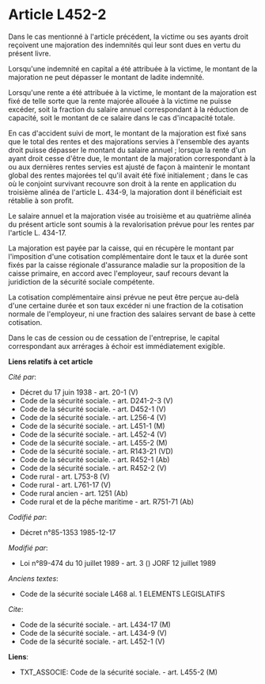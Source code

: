 # Article L452-2

Dans le cas mentionné à l'article précédent, la victime ou ses ayants droit reçoivent une majoration des indemnités qui leur
sont dues en vertu du présent livre. 

Lorsqu'une indemnité en capital a été attribuée à la victime, le montant de la majoration ne peut dépasser le montant de
ladite indemnité.

Lorsqu'une rente a été attribuée à la victime, le montant de la majoration est fixé de telle sorte que la rente majorée
allouée à la victime ne puisse excéder, soit la fraction du salaire annuel correspondant à la réduction de capacité, soit le
montant de ce salaire dans le cas d'incapacité totale. 

En cas d'accident suivi de mort, le montant de la majoration est fixé sans que le total des rentes et des majorations servies
à l'ensemble des ayants droit puisse dépasser le montant du salaire annuel ; lorsque la rente d'un ayant droit cesse d'être
due, le montant de la majoration correspondant à la ou aux dernières rentes servies est ajusté de façon à maintenir le
montant global des rentes majorées tel qu'il avait été fixé initialement ; dans le cas où le conjoint survivant recouvre son
droit à la rente en application du troisième alinéa de l'article L. 434-9, la majoration dont il bénéficiait est rétablie à
son profit. 

Le salaire annuel et la majoration visée au troisième et au quatrième alinéa du présent article sont soumis à la
revalorisation prévue pour les rentes par l'article L. 434-17. 

La majoration est payée par la caisse, qui en récupère le montant par l'imposition d'une cotisation complémentaire dont le
taux et la durée sont fixés par la caisse régionale d'assurance maladie sur la proposition de la caisse primaire, en accord
avec l'employeur, sauf recours devant la juridiction de la sécurité sociale compétente. 

La cotisation complémentaire ainsi prévue ne peut être perçue au-delà d'une certaine durée et son taux excéder ni une
fraction de la cotisation normale de l'employeur, ni une fraction des salaires servant de base à cette cotisation. 

Dans le cas de cession ou de cessation de l'entreprise, le capital correspondant aux arrérages à échoir est immédiatement
exigible.

**Liens relatifs à cet article**

_Cité par_:

  - Décret du 17 juin 1938 - art. 20-1 (V)
  - Code de la sécurité sociale. - art. D241-2-3 (V)
  - Code de la sécurité sociale. - art. D452-1 (V)
  - Code de la sécurité sociale. - art. L256-4 (V)
  - Code de la sécurité sociale. - art. L451-1 (M)
  - Code de la sécurité sociale. - art. L452-4 (V)
  - Code de la sécurité sociale. - art. L455-2 (M)
  - Code de la sécurité sociale. - art. R143-21 (VD)
  - Code de la sécurité sociale. - art. R452-1 (Ab)
  - Code de la sécurité sociale. - art. R452-2 (V)
  - Code rural - art. L753-8 (V)
  - Code rural - art. L761-17 (V)
  - Code rural ancien - art. 1251 (Ab)
  - Code rural et de la pêche maritime - art. R751-71 (Ab)

_Codifié par_:

  - Décret n°85-1353 1985-12-17

_Modifié par_:

  - Loi n°89-474 du 10 juillet 1989 - art. 3 () JORF 12 juillet 1989

_Anciens textes_:

  - Code de la sécurité sociale L468 al. 1 ELEMENTS LEGISLATIFS

_Cite_:

  - Code de la sécurité sociale. - art. L434-17 (M)
  - Code de la sécurité sociale. - art. L434-9 (V)
  - Code de la sécurité sociale. - art. L452-1 (V)

**Liens**:

  - TXT_ASSOCIE: Code de la sécurité sociale. - art. L455-2 (M)
